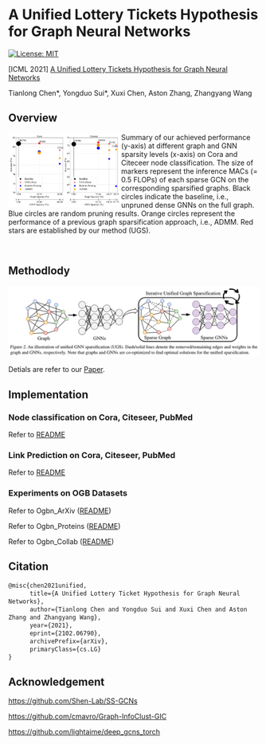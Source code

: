 # A Unified Lottery Tickets Hypothesis for Graph Neural Networks

[![License: MIT](https://img.shields.io/badge/License-MIT-green.svg)](https://opensource.org/licenses/MIT)

[ICML 2021] [A Unified Lottery Tickets Hypothesis for Graph Neural Networks](https://arxiv.org/abs/2102.06790)

Tianlong Chen\*, Yongduo Sui\*, Xuxi Chen, Aston Zhang, Zhangyang Wang

## Overview

<img src = "./Figs/Teaser.png" align = "left" width="45%" hight="45%"> Summary of our achieved performance (y-axis) at different graph and GNN sparsity levels (x-axis) on Cora and Citeceer node classification. The size of markers represent the inference MACs (= 0.5 FLOPs) of each sparse GCN on the corresponding sparsified graphs. Black circles indicate the baseline, i.e., unpruned dense GNNs on the full graph. Blue circles are random pruning results. Orange circles represent  the performance of a previous graph sparsification approach, i.e., ADMM. Red stars  are established by our method (UGS).

<br/>

## Methodlody

![](./Figs/Method.png)

Detials are refer to our [Paper]().



## Implementation

###  Node classification on Cora, Citeseer, PubMed

Refer to [README](./NodeClassification/README.md)

### Link Prediction on Cora, Citeseer, PubMed

Refer to [README](./LinkPrediction/README.md)

### Experiments on OGB Datasets

Refer to Ogbn_ArXiv ([README](./OGBN_arxiv/unify/ogb/ogbn_arxiv/README.md))

Refer to Ogbn_Proteins ([README](./OGBN_proteins/unify/ogb/ogbn_proteins/README.md))

Refer to Ogbn_Collab ([README](./OGBL_Collab/unify/ogb/ogbl_collab/README.md))



## Citation

```
@misc{chen2021unified,
      title={A Unified Lottery Ticket Hypothesis for Graph Neural Networks}, 
      author={Tianlong Chen and Yongduo Sui and Xuxi Chen and Aston Zhang and Zhangyang Wang},
      year={2021},
      eprint={2102.06790},
      archivePrefix={arXiv},
      primaryClass={cs.LG}
}
```



## Acknowledgement

https://github.com/Shen-Lab/SS-GCNs

https://github.com/cmavro/Graph-InfoClust-GIC

https://github.com/lightaime/deep_gcns_torch


